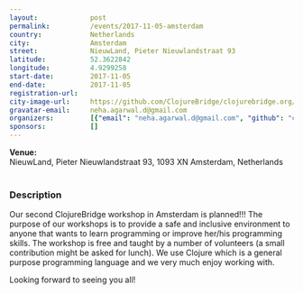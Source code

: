 ```yaml
---
layout:             post
permalink:          /events/2017-11-05-amsterdam
country:            Netherlands
city:               Amsterdam
street:             NieuwLand, Pieter Nieuwlandstraat 93
latitude:           52.3622842
longitude:          4.9299258
start-date:         2017-11-05
end-date:           2017-11-05
registration-url:
city-image-url:     https://github.com/ClojureBridge/clojurebridge.org/raw/master/app/assets/images/events/amsterdam.jpg
gravatar-email:     neha.agarwal.d@gmail.com
organizers:         [{"email": "neha.agarwal.d@gmail.com", "github": "clojurebridge-amsterdam", "name": "Neha Agarwal", "twitter": "ClojureBridgeNL"}, {"email": "aspasia.beneti@gmail.com", "github": null, "name": "Aspasia Neneti", "twitter": null}, {"email": "michiel@trimpe.nl", "github": null, "name": "Michiel Trimpe", "twitter": null}]
sponsors:           []
---
```


**Venue:**<br/>
NieuwLand, Pieter Nieuwlandstraat 93, 1093 XN Amsterdam, Netherlands<br/>
<br/>

### Description

Our second ClojureBridge workshop in Amsterdam is planned!!!
The purpose of our workshops is to provide a safe and inclusive environment to anyone that wants to learn programming or improve her/his programming skills.
The workshop is free and taught by a number of volunteers (a small contribution might be asked for lunch). We use Clojure which is a general purpose programming language and we very much enjoy working with.

Looking forward to seeing you all!
